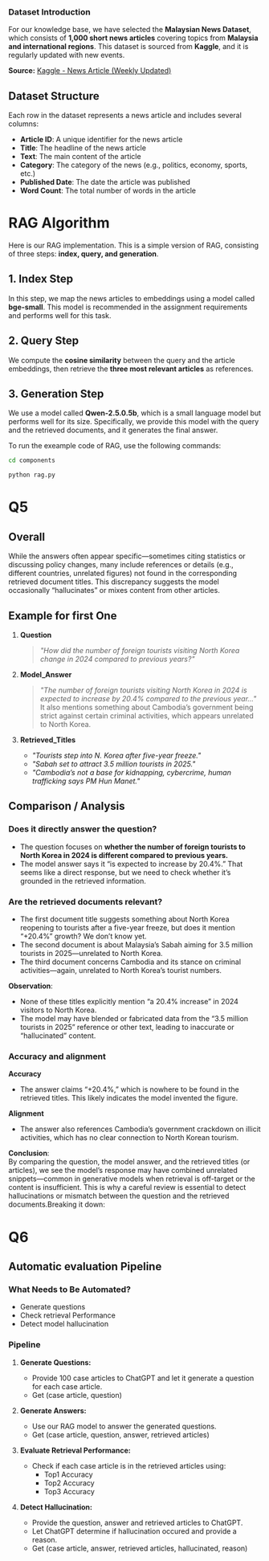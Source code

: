 ### Dataset Introduction

For our knowledge base, we have selected the **Malaysian News Dataset**, which consists of **1,000 short news articles** covering topics from **Malaysia and international regions**. This dataset is sourced from **Kaggle**, and it is regularly updated with new events.

**Source:** [Kaggle - News Article (Weekly Updated)](https://www.kaggle.com/datasets/azraimohamad/news-article-weekly-updated?select=news_v1.csv)


## Dataset Structure

Each row in the dataset represents a news article and includes several columns:

- **Article ID**: A unique identifier for the news article  
- **Title**: The headline of the news article  
- **Text**: The main content of the article  
- **Category**: The category of the news (e.g., politics, economy, sports, etc.)  
- **Published Date**: The date the article was published  
- **Word Count**: The total number of words in the article  


# RAG Algorithm

Here is our RAG implementation. This is a simple version of RAG, consisting of three steps: **index, query, and generation**.

## 1. Index Step  
In this step, we map the news articles to embeddings using a model called **bge-small**. This model is recommended in the assignment requirements and performs well for this task.

## 2. Query Step  
We compute the **cosine similarity** between the query and the article embeddings, then retrieve the **three most relevant articles** as references.

## 3. Generation Step  
We use a model called **Qwen-2.5.0.5b**, which is a small language model but performs well for its size. Specifically, we provide this model with the query and the retrieved documents, and it generates the final answer.

To run the exeample code of RAG, use the following commands:

```bash
cd components
```
```bash
python rag.py
```

# Q5

## Overall

 While the answers often appear specific—sometimes citing statistics or discussing policy changes, many include references or details (e.g., different countries, unrelated figures) not found in the corresponding retrieved document titles. This discrepancy suggests the model occasionally “hallucinates” or mixes content from other articles. 

## Example for first One

1. **Question**  
   > *"How did the number of foreign tourists visiting North Korea change in 2024 compared to previous years?"*

2. **Model_Answer**  
   > *"The number of foreign tourists visiting North Korea in 2024 is expected to increase by 20.4% compared to the previous year..."*  
   It also mentions something about Cambodia’s government being strict against certain criminal activities, which appears unrelated to North Korea.

3. **Retrieved_Titles**  
   - *"Tourists step into N. Korea after five-year freeze."*
   - *"Sabah set to attract 3.5 million tourists in 2025."*
   - *"Cambodia’s not a base for kidnapping, cybercrime, human trafficking says PM Hun Manet."*

## Comparison / Analysis

### Does it directly answer the question?

- The question focuses on **whether the number of foreign tourists to North Korea in 2024 is different compared to previous years.**
- The model answer says it “is expected to increase by 20.4%.” That seems like a direct response, but we need to check whether it’s grounded in the retrieved information.

### Are the retrieved documents relevant?

- The first document title suggests something about North Korea reopening to tourists after a five-year freeze, but does it mention “+20.4%” growth? We don’t know yet.
- The second document is about Malaysia’s Sabah aiming for 3.5 million tourists in 2025—unrelated to North Korea.
- The third document concerns Cambodia and its stance on criminal activities—again, unrelated to North Korea’s tourist numbers.

**Observation**:  
- None of these titles explicitly mention “a 20.4% increase” in 2024 visitors to North Korea.  
- The model may have blended or fabricated data from the “3.5 million tourists in 2025” reference or other text, leading to inaccurate or “hallucinated” content.

### Accuracy and alignment

**Accuracy**  
   - The answer claims “+20.4%,” which is nowhere to be found in the retrieved titles. This likely indicates the model invented the figure.
  
**Alignment**  
   - The answer also references Cambodia’s government crackdown on illicit activities, which has no clear connection to North Korean tourism.

**Conclusion**:  
By comparing the question, the model answer, and the retrieved titles (or articles), we see the model’s response may have combined unrelated snippets—common in generative models when retrieval is off-target or the content is insufficient. This is why a careful review is essential to detect hallucinations or mismatch between the question and the retrieved documents.Breaking it down:


# Q6

## Automatic evaluation Pipeline

### What Needs to Be Automated?
- Generate questions
- Check retrieval Performance
- Detect model hallucination

### Pipeline

1. **Generate Questions:**  
   - Provide 100 case articles to ChatGPT and let it generate a question for each case article. 
   - Get (case article, question)

2. **Generate Answers:**  
   - Use our RAG model to answer the generated questions.
   - Get (case article, question, answer, retrieved articles)

3. **Evaluate Retrieval Performance:**  
   - Check if each case article is in the retrieved articles using:
     - Top1 Accuracy
     - Top2 Accuracy
     - Top3 Accuracy

4. **Detect Hallucination:**  
   - Provide the question, answer and retrieved articles to ChatGPT.  
   - Let ChatGPT determine if hallucination occured and provide a reason.
   - Get (case article, answer, retrieved articles, hallucinated, reason)
